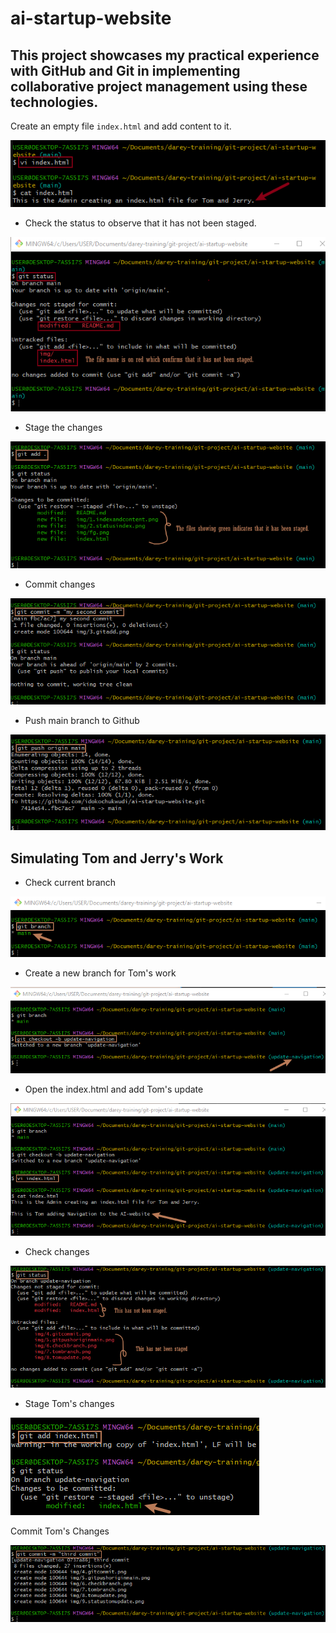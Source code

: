 # ai-startup-website

## This project showcases my practical experience with GitHub and Git in implementing collaborative project management using these technologies.

Create an empty file `index.html` and add content to it.

![](./img/1.indexandcontent.png)

- Check the status to observe that it has not been staged.

![](./img/2.statusindex.png)

- Stage the changes

![](./img/3.gitadd.png)

- Commit changes

![](./img/4.gitcommit.png)

- Push main branch to Github

![](./img/5.gitpushoriginmain.png)

## Simulating Tom and Jerry's Work

- Check current branch

![](./img/6.checkbranch.png)

- Create a new branch for Tom's work

![](./img/7.tombranch.png)

- Open the index.html and add Tom's update

![](./img/8.tomupdate.png)

- Check changes

![](./img/9.statustomupdate.png)

- Stage Tom's changes

![](./img/10.tomstaged.png)


Commit Tom's Changes

![](./img/11.tomcommit.png)






